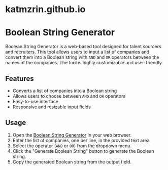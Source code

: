 # katmzrin.github.io

# Boolean String Generator

Boolean String Generator is a web-based tool designed for talent sourcers and recruiters. This tool allows users to input a list of companies and convert them into a Boolean string with `AND` and `OR` operators between the names of the companies. The tool is highly customizable and user-friendly.

## Features

- Converts a list of companies into a Boolean string
- Allows users to choose between `AND` and `OR` operators
- Easy-to-use interface
- Responsive and resizable input fields

## Usage

1. Open the [Boolean String Generator](https://<katmzrin>.github.io/) in your web browser.
3. Enter the list of companies, one per line, in the provided text area.
4. Select the operator (`AND` or `OR`) from the dropdown menu.
5. Click the "Generate Boolean String" button to generate the Boolean string.
6. Copy the generated Boolean string from the output field.
